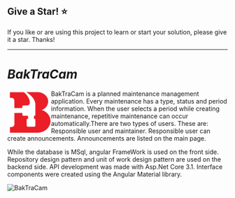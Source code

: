 ## Give a Star! :star:

If you like or are using this project to learn or start your solution, please give it a star. Thanks!
<hr>

# <i>BakTraCam</i>
<img align="left" width="100" height="100" src="https://raw.githubusercontent.com/NisanurBulut/BakTraCam/master/BakTraCam.ClientApp/src/assets/img/app-logo.PNG"><p>BakTraCam is a planned maintenance management application. Every maintenance has a type, status and period information. When the user selects a period while creating maintenance, repetitive maintenance can occur automatically.There are two types of users. These are: Responsible user and maintainer. Responsible user can create announcements. Announcements are listed on the main page. </p>

While the database is MSql, angular FrameWork is used on the front side. Repository design pattern and unit of work design pattern are used on the backend side. API development was made with Asp.Net Core 3.1. Interface components were created using the Angular Material library.

![BakTraCam](https://github.com/NisanurBulut/BakTraCam/blob/master/BakTraCam.ClientApp/src/assets/Trailer/app.gif)
